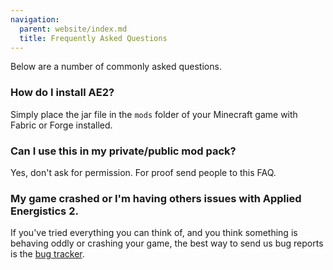 ```yaml
---
navigation:
  parent: website/index.md
  title: Frequently Asked Questions
---
```


Below are a number of commonly asked questions.

### How do I install AE2?

Simply place the jar file in the `mods` folder of your Minecraft game with Fabric or Forge installed.

### Can I use this in my private/public mod pack?

Yes, don't ask for permission. For proof send people to this FAQ.

### My game crashed or I'm having others issues with Applied Energistics 2.

If you've tried everything you can think of, and you think something is
behaving oddly or crashing your game, the best way to send us bug reports is
the [bug tracker](https://github.com/AppliedEnergistics/Applied-Energistics-2/issues).
